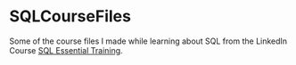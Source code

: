 # SQLCourseFiles
Some of the course files I made while learning about SQL from the LinkedIn Course [SQL Essential Training](https://www.linkedin.com/learning/sql-essential-training-20685933/the-data-driven-world-19067626?u=2174970). 
